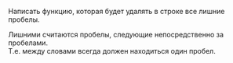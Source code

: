 Написать функцию, которая будет удалять в строке все лишние пробелы.

Лишними считаются пробелы, следующие непосредственно за пробелами.  
Т.е. между словами всегда должен находиться один пробел.